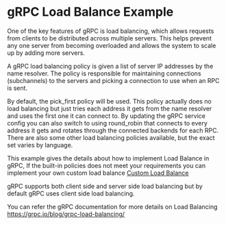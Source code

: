gRPC Load Balance Example
=====================

One of the key features of gRPC is load balancing, which allows requests from clients to be distributed across multiple servers. 
This helps prevent any one server from becoming overloaded and allows the system to scale up by adding more servers.

A gRPC load balancing policy is given a list of server IP addresses by the name resolver. 
The policy is responsible for maintaining connections (subchannels) to the servers and picking a connection to use when an RPC is sent.

By default, the pick_first policy will be used. 
This policy actually does no load balancing but just tries each address it gets from the name resolver and uses the first one it can connect to.
By updating the gRPC service config you can also switch to using round_robin that connects to every address it gets and rotates through the connected backends for each RPC.
There are also some other load balancing policies available, but the exact set varies by language.

This example gives the details about how to implement Load Balance in gRPC, If the built-in policies does not meet your requirements
you can implement your own custom load balance [Custom Load Balance](src/main/java/io/grpc/examples/customloadbalance)

gRPC supports both client side and server side load balancing but by default gRPC uses client side load balancing.

You can refer the gRPC documentation for more details on Load Balancing https://grpc.io/blog/grpc-load-balancing/